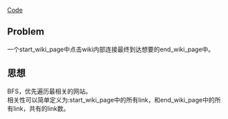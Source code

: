 [Code](https://github.com/cs-learning-every-day/CS106L/tree/main/cs106L-assignment1)

## Problem

一个start_wiki_page中点击wiki内部连接最终到达想要的end_wiki_page中。

## 思想

BFS，优先遍历最相关的网站。  
相关性可以简单定义为:start_wiki_page中的所有link，和end_wiki_page中的所有link，共有的link数。
